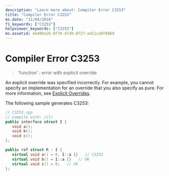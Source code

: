 ```yaml
---
description: "Learn more about: Compiler Error C3253"
title: "Compiler Error C3253"
ms.date: "11/04/2016"
f1_keywords: ["C3253"]
helpviewer_keywords: ["C3253"]
ms.assetid: da40be26-0f78-4730-8727-ad11cddf8869
---
```

# Compiler Error C3253

> 'function' : error with explicit override

An explicit override was specified incorrectly. For example, you cannot specify an implementation for an override that you also specify as pure. For more information, see [Explicit Overrides](../../extensions/explicit-overrides-cpp-component-extensions.md).

The following sample generates C3253:

```cpp
// C3253.cpp
// compile with: /clr
public interface struct I {
   void a();
   void b();
   void c();
};

public ref struct R : I {
   virtual void a() = 0, I::a {}   // C3253
   virtual void b() = I::a {}   // OK
   virtual void c() = 0;   // OK
};
```
